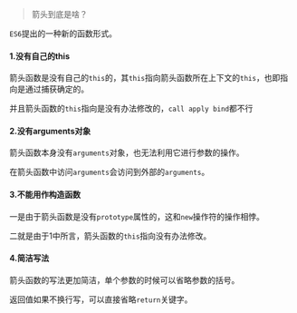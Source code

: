 > 箭头到底是啥？

`ES6`提出的一种新的函数形式。

#### 1.没有自己的this

箭头函数是没有自己的`this`的，其`this`指向箭头函数所在上下文的`this`，也即指向是通过捕获确定的。

并且箭头函数的`this`指向是没有办法修改的，`call apply bind`都不行

#### 2.没有arguments对象

箭头函数本身没有`arguments`对象，也无法利用它进行参数的操作。

在箭头函数中访问`arguments`会访问到外部的`arguments`。

#### 3.不能用作构造函数

一是由于箭头函数是没有`prototype`属性的，这和`new`操作符的操作相悖。

二就是由于1中所言，箭头函数的`this`指向没有办法修改。

#### 4.简洁写法

箭头函数的写法更加简洁，单个参数的时候可以省略参数的括号。

返回值如果不换行写，可以直接省略`return`关键字。